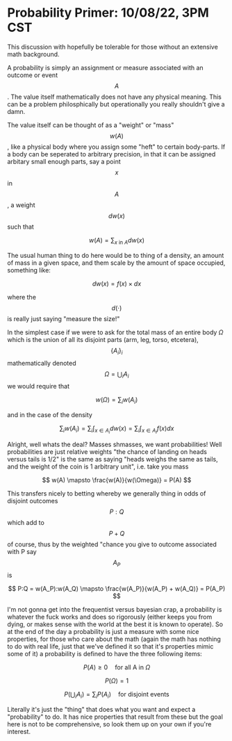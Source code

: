# Probability Primer: 10/08/22, 3PM CST

This discussion with hopefully be tolerable for those without an extensive math background.

A probability is simply an assignment or measure associated with an outcome or event $$A$$ . The value itself mathematically does not have any physical meaning. This can be a problem philosphically but operationally you really shouldn't give a damn.

The value itself can be thought of as a "weight" or "mass" $$w(A)$$ , like a physical body where you assign some "heft" to certain body-parts. If a body can be seperated to arbitrary precision, in that it can be assigned arbitary small enough parts, say a point $$x$$ in $$A$$ , a weight $$dw(x)$$ such that

$$
w(A) = \sum_{x \text{ in } A} dw(x)
$$

The usual human thing to do here would be to thing of a density, an amount of mass in a given space, and them scale by the amount of space occupied, something like:

$$
dw(x) = f(x) \times dx
$$

where the $$d(\cdot)$$ is really just saying "measure the size!"

In the simplest case if we were to ask for the total mass of an entire body $\Omega$ which is the union of all its disjoint parts (arm, leg, torso, etcetera), $$\{A_i\}_i$$ mathematically denoted $$\Omega = \bigcup_i A_i$$ we would require that 

$$
w(\Omega) = \sum_i w(A_i)
$$

and in the case of the density

$$
\sum_i w(A_i) = \sum_i \int_{x \in A_i} dw(x)  = \sum_i \int_{x \in A_i} f(x) dx
$$

Alright, well whats the deal? Masses shmasses, we want probabilities! Well probabilities are just relative weights "the chance of landing on heads versus tails is 1/2" is the same as saying "heads weighs the same as tails, and the weight of the coin is 1 arbitrary unit", i.e. take you mass

$$
w(A) \mapsto \frac{w(A)}{w(\Omega)} = P(A)
$$

This transfers nicely to betting whereby we generally thing in odds of disjoint outcomes $$P:Q$$ which add to $$P+Q$$ of course, thus by the weighted "chance you give to outcome associated with P say $$A_P$$ is 

$$
P:Q = w(A_P):w(A_Q) \mapsto \frac{w(A_P)}{w(A_P) + w(A_Q)} = P(A_P)
$$

I'm not gonna get into the frequentist versus bayesian crap, a probability is whatever the fuck works and does so rigorously (either keeps you from dying, or makes sense with the world at the best it is known to operate). So at the end of the day a probability is just a measure with some nice properties, for those who care about the math (again the math has nothing to do with real life, just that we've defined it so that it's properties mimic some of it) a probability is defined to have the three following items:

$$
P(A) \geq 0 \quad \text{for all A in} \ \Omega
$$

$$
P(\Omega) = 1
$$

$$
P(\bigcup_i A_i) = \sum_i P(A_i) \quad \text{for disjoint events}
$$

Literally it's just the "thing" that does what you want and expect a "probability" to do. It has nice properties that result from these but the goal here is not to be comprehensive, so look them up on your own if you're interest. 
